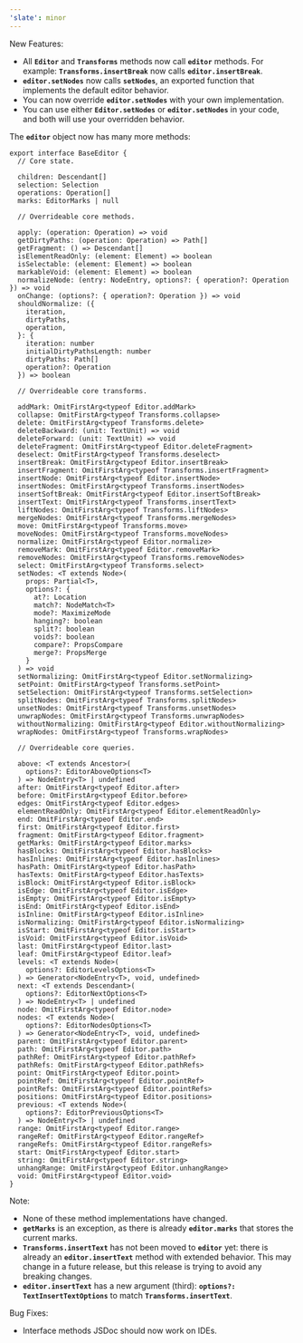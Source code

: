 ```yaml
---
'slate': minor
---
```


New Features:

- All **`Editor`** and **`Transforms`** methods now call **`editor`** methods. For example: **`Transforms.insertBreak`** now calls **`editor.insertBreak`**.
- **`editor.setNodes`** now calls **`setNodes`**, an exported function that implements the default editor behavior.
- You can now override **`editor.setNodes`** with your own implementation.
- You can use either **`Editor.setNodes`** or **`editor.setNodes`** in your code, and both will use your overridden behavior.

The **`editor`** object now has many more methods:

```tsx
export interface BaseEditor {
  // Core state.

  children: Descendant[]
  selection: Selection
  operations: Operation[]
  marks: EditorMarks | null

  // Overrideable core methods.

  apply: (operation: Operation) => void
  getDirtyPaths: (operation: Operation) => Path[]
  getFragment: () => Descendant[]
  isElementReadOnly: (element: Element) => boolean
  isSelectable: (element: Element) => boolean
  markableVoid: (element: Element) => boolean
  normalizeNode: (entry: NodeEntry, options?: { operation?: Operation }) => void
  onChange: (options?: { operation?: Operation }) => void
  shouldNormalize: ({
    iteration,
    dirtyPaths,
    operation,
  }: {
    iteration: number
    initialDirtyPathsLength: number
    dirtyPaths: Path[]
    operation?: Operation
  }) => boolean

  // Overrideable core transforms.

  addMark: OmitFirstArg<typeof Editor.addMark>
  collapse: OmitFirstArg<typeof Transforms.collapse>
  delete: OmitFirstArg<typeof Transforms.delete>
  deleteBackward: (unit: TextUnit) => void
  deleteForward: (unit: TextUnit) => void
  deleteFragment: OmitFirstArg<typeof Editor.deleteFragment>
  deselect: OmitFirstArg<typeof Transforms.deselect>
  insertBreak: OmitFirstArg<typeof Editor.insertBreak>
  insertFragment: OmitFirstArg<typeof Transforms.insertFragment>
  insertNode: OmitFirstArg<typeof Editor.insertNode>
  insertNodes: OmitFirstArg<typeof Transforms.insertNodes>
  insertSoftBreak: OmitFirstArg<typeof Editor.insertSoftBreak>
  insertText: OmitFirstArg<typeof Transforms.insertText>
  liftNodes: OmitFirstArg<typeof Transforms.liftNodes>
  mergeNodes: OmitFirstArg<typeof Transforms.mergeNodes>
  move: OmitFirstArg<typeof Transforms.move>
  moveNodes: OmitFirstArg<typeof Transforms.moveNodes>
  normalize: OmitFirstArg<typeof Editor.normalize>
  removeMark: OmitFirstArg<typeof Editor.removeMark>
  removeNodes: OmitFirstArg<typeof Transforms.removeNodes>
  select: OmitFirstArg<typeof Transforms.select>
  setNodes: <T extends Node>(
    props: Partial<T>,
    options?: {
      at?: Location
      match?: NodeMatch<T>
      mode?: MaximizeMode
      hanging?: boolean
      split?: boolean
      voids?: boolean
      compare?: PropsCompare
      merge?: PropsMerge
    }
  ) => void
  setNormalizing: OmitFirstArg<typeof Editor.setNormalizing>
  setPoint: OmitFirstArg<typeof Transforms.setPoint>
  setSelection: OmitFirstArg<typeof Transforms.setSelection>
  splitNodes: OmitFirstArg<typeof Transforms.splitNodes>
  unsetNodes: OmitFirstArg<typeof Transforms.unsetNodes>
  unwrapNodes: OmitFirstArg<typeof Transforms.unwrapNodes>
  withoutNormalizing: OmitFirstArg<typeof Editor.withoutNormalizing>
  wrapNodes: OmitFirstArg<typeof Transforms.wrapNodes>

  // Overrideable core queries.

  above: <T extends Ancestor>(
    options?: EditorAboveOptions<T>
  ) => NodeEntry<T> | undefined
  after: OmitFirstArg<typeof Editor.after>
  before: OmitFirstArg<typeof Editor.before>
  edges: OmitFirstArg<typeof Editor.edges>
  elementReadOnly: OmitFirstArg<typeof Editor.elementReadOnly>
  end: OmitFirstArg<typeof Editor.end>
  first: OmitFirstArg<typeof Editor.first>
  fragment: OmitFirstArg<typeof Editor.fragment>
  getMarks: OmitFirstArg<typeof Editor.marks>
  hasBlocks: OmitFirstArg<typeof Editor.hasBlocks>
  hasInlines: OmitFirstArg<typeof Editor.hasInlines>
  hasPath: OmitFirstArg<typeof Editor.hasPath>
  hasTexts: OmitFirstArg<typeof Editor.hasTexts>
  isBlock: OmitFirstArg<typeof Editor.isBlock>
  isEdge: OmitFirstArg<typeof Editor.isEdge>
  isEmpty: OmitFirstArg<typeof Editor.isEmpty>
  isEnd: OmitFirstArg<typeof Editor.isEnd>
  isInline: OmitFirstArg<typeof Editor.isInline>
  isNormalizing: OmitFirstArg<typeof Editor.isNormalizing>
  isStart: OmitFirstArg<typeof Editor.isStart>
  isVoid: OmitFirstArg<typeof Editor.isVoid>
  last: OmitFirstArg<typeof Editor.last>
  leaf: OmitFirstArg<typeof Editor.leaf>
  levels: <T extends Node>(
    options?: EditorLevelsOptions<T>
  ) => Generator<NodeEntry<T>, void, undefined>
  next: <T extends Descendant>(
    options?: EditorNextOptions<T>
  ) => NodeEntry<T> | undefined
  node: OmitFirstArg<typeof Editor.node>
  nodes: <T extends Node>(
    options?: EditorNodesOptions<T>
  ) => Generator<NodeEntry<T>, void, undefined>
  parent: OmitFirstArg<typeof Editor.parent>
  path: OmitFirstArg<typeof Editor.path>
  pathRef: OmitFirstArg<typeof Editor.pathRef>
  pathRefs: OmitFirstArg<typeof Editor.pathRefs>
  point: OmitFirstArg<typeof Editor.point>
  pointRef: OmitFirstArg<typeof Editor.pointRef>
  pointRefs: OmitFirstArg<typeof Editor.pointRefs>
  positions: OmitFirstArg<typeof Editor.positions>
  previous: <T extends Node>(
    options?: EditorPreviousOptions<T>
  ) => NodeEntry<T> | undefined
  range: OmitFirstArg<typeof Editor.range>
  rangeRef: OmitFirstArg<typeof Editor.rangeRef>
  rangeRefs: OmitFirstArg<typeof Editor.rangeRefs>
  start: OmitFirstArg<typeof Editor.start>
  string: OmitFirstArg<typeof Editor.string>
  unhangRange: OmitFirstArg<typeof Editor.unhangRange>
  void: OmitFirstArg<typeof Editor.void>
}
```

Note:

- None of these method implementations have changed.
- **`getMarks`** is an exception, as there is already **`editor.marks`** that stores the current marks.
- **`Transforms.insertText`** has not been moved to **`editor`** yet: there is already an **`editor.insertText`** method with extended behavior. This may change in a future release, but this release is trying to avoid any breaking changes.
- **`editor.insertText`** has a new argument (third): **`options?: TextInsertTextOptions`** to match **`Transforms.insertText`**.

Bug Fixes:

- Interface methods JSDoc should now work on IDEs.
